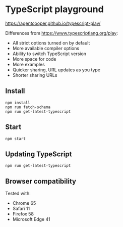 # TypeScript playground

https://agentcooper.github.io/typescript-play/

Differences from https://www.typescriptlang.org/play:

* All strict options turned on by default
* More available compiler options
* Ability to switch TypeScript version
* More space for code
* More examples
* Quicker sharing, URL updates as you type
* Shorter sharing URLs

## Install

```
npm install
npm run fetch-schema
npm run get-latest-typescript
```

## Start

`npm start`

## Updating TypeScript

`npm run get-latest-typescript`

## Browser compatibility

Tested with:

* Chrome 65
* Safari 11
* Firefox 58
* Microsoft Edge 41
